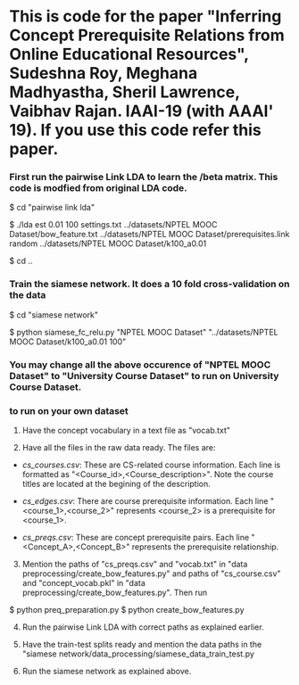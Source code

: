 # This is code for the paper "Inferring Concept Prerequisite Relations from Online Educational Resources", Sudeshna Roy, Meghana Madhyastha, Sheril Lawrence, Vaibhav Rajan. IAAI-19 (with AAAI' 19). If you use this code refer this paper.

### First run the pairwise Link LDA to learn the /beta matrix. This code is modfied from original LDA code.

$ cd "pairwise link lda"

$ ./lda est 0.01 100 settings.txt ../datasets/NPTEL MOOC Dataset/bow_feature.txt ../datasets/NPTEL MOOC Dataset/prerequisites.link random ../datasets/NPTEL MOOC Dataset/k100_a0.01

$ cd ..

### Train the siamese network. It does a 10 fold cross-validation on the data

$ cd "siamese network"

$ python siamese_fc_relu.py  "NPTEL MOOC Dataset" "../datasets/NPTEL MOOC Dataset/k100_a0.01 100"


### You may change all the above occurence of "NPTEL MOOC Dataset" to "University Course Dataset" to run on University Course Dataset.


### to run on your own dataset

1. Have the concept vocabulary in a text file as "vocab.txt"

2. Have all the files in the raw data ready. The files are:

- *cs_courses.csv*: These are CS-related course information. Each line is formatted as "\<Course_id\>,\<Course_description\>". Note the course titles are located at the begining of the description.

- *cs_edges.csv*: There are course prerequisite information. Each line "\<course_1\>,\<course_2\>" represents \<course_2\> is a prerequisite for \<course_1\>.
  
- *cs_preqs.csv*: These are concept prerequisite pairs. Each line "\<Concept_A\>,\<Concept_B\>" represents the prerequisite relationship.


3. Mention the paths of "cs_preqs.csv" and "vocab.txt" in "data preprocessing/create_bow_features.py" and paths of "cs_course.csv" and "concept_vocab.pkl" in "data preprocessing/create_bow_features.py". Then run

$ python preq_preparation.py
$ python create_bow_features.py

4. Run the pairwise Link LDA with correct paths as explained earlier. 

5. Have the train-test splits ready and mention the data paths in the "siamese network/data_processing/siamese_data_train_test.py

6. Run the siamese network as explained above.
